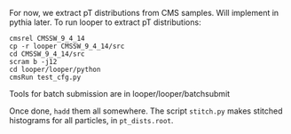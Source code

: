 For now, we extract pT distributions from CMS samples. Will implement in pythia later.
To run looper to extract pT distributions:

```
cmsrel CMSSW_9_4_14
cp -r looper CMSSW_9_4_14/src
cd CMSSW_9_4_14/src
scram b -j12
cd looper/looper/python
cmsRun test_cfg.py
```

Tools for batch submission are in looper/looper/batchsubmit

Once done, `hadd` them all somewhere. The script `stitch.py` makes stitched histograms for all particles, in `pt_dists.root`.
